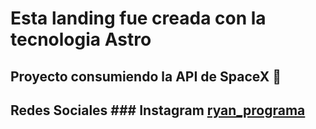 # Esta landing fue creada con la tecnologia Astro

## Proyecto consumiendo la API de SpaceX 🚀

## Redes Sociales ### Instagram [ryan_programa](https://www.instagram.com/ryan_programa/)
